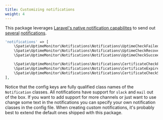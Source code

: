 ```yaml
---
title: Customizing notifications
weight: 4
---
```


This package leverages [Laravel's native notification capabilites](https://laravel.com/docs/notifications) to send out [several](https://docs.spatie.be/laravel-uptime-monitor/v3/monitoring-uptime/notifications) [notifications](https://docs.spatie.be/laravel-uptime-monitor/v3/monitoring-ssl-certificates/notifications).

```php
'notifications' => [
    \Spatie\UptimeMonitor\Notifications\Notifications\UptimeCheckFailed::class => ['slack'],
    \Spatie\UptimeMonitor\Notifications\Notifications\UptimeCheckRecovered::class => ['slack'],
    \Spatie\UptimeMonitor\Notifications\Notifications\UptimeCheckSucceeded::class => [],

    \Spatie\UptimeMonitor\Notifications\Notifications\CertificateCheckFailed::class => ['slack'],
    \Spatie\UptimeMonitor\Notifications\Notifications\CertificateExpiresSoon::class => ['slack'],
    \Spatie\UptimeMonitor\Notifications\Notifications\CertificateCheckSucceeded::class => [],
],
```

Notice that the config keys are fully qualified class names of the `Notification` classes. All notifications have support for `slack` and `mail` out of the box. If you want to add support for more channels or just want to use change some text in the notifications you can specify your own notification classes in the config file. When creating custom notifications, it's probably best to extend the default ones shipped with this package.
